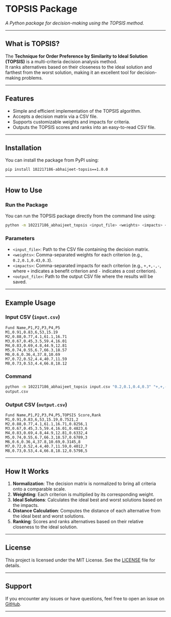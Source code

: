 # **TOPSIS Package**  
_A Python package for decision-making using the TOPSIS method._  

---

## **What is TOPSIS?**  
The **Technique for Order Preference by Similarity to Ideal Solution (TOPSIS)** is a multi-criteria decision analysis method.  
It ranks alternatives based on their closeness to the ideal solution and farthest from the worst solution, making it an excellent tool for decision-making problems.  

---

## **Features**  
- Simple and efficient implementation of the TOPSIS algorithm.  
- Accepts a decision matrix via a CSV file.  
- Supports customizable weights and impacts for criteria.  
- Outputs the TOPSIS scores and ranks into an easy-to-read CSV file.  

---

## **Installation**  
You can install the package from PyPI using:  

```bash
pip install 102217186-abhaijeet-topsis==1.0.0
```

---

## **How to Use**  

### **Run the Package**  

You can run the TOPSIS package directly from the command line using:  

```bash
python -m 102217186_abhaijeet_topsis <input_file> <weights> <impacts> <output_file>
```

### **Parameters**  
- `<input_file>`: Path to the CSV file containing the decision matrix.  
- `<weights>`: Comma-separated weights for each criterion (e.g., `0.2,0.1,0.43,0.3`).  
- `<impacts>`: Comma-separated impacts for each criterion (e.g., `+,+,-,-`, where `+` indicates a benefit criterion and `-` indicates a cost criterion).  
- `<output_file>`: Path to the output CSV file where the results will be saved.  

---

## **Example Usage**  

### Input CSV (`input.csv`)  
```csv
Fund Name,P1,P2,P3,P4,P5
M1,0.91,0.83,6,53,15.19
M2,0.88,0.77,4.1,61.1,16.71
M3,0.67,0.45,3.5,59.4,16.01
M4,0.83,0.69,4.8,44.9,12.81
M5,0.74,0.55,6.7,66.3,18.57
M6,0.6,0.36,4,37.8,10.69
M7,0.72,0.52,4.4,40.7,11.59
M8,0.73,0.53,4.4,66.8,18.12

```  

### Command  
```bash
python -m 102217186_abhaijeet_topsis input.csv "0.2,0.1,0.4,0.3" "+,+,-,+"
output.csv
```

### Output CSV (`output.csv`)  
```csv
Fund Name,P1,P2,P3,P4,P5,TOPSIS Score,Rank
M1,0.91,0.83,6,53,15.19,0.7521,2
M2,0.88,0.77,4.1,61.1,16.71,0.8256,1
M3,0.67,0.45,3.5,59.4,16.01,0.4823,6
M4,0.83,0.69,4.8,44.9,12.81,0.6332,4
M5,0.74,0.55,6.7,66.3,18.57,0.6789,3
M6,0.6,0.36,4,37.8,10.69,0.3145,8
M7,0.72,0.52,4.4,40.7,11.59,0.4012,7
M8,0.73,0.53,4.4,66.8,18.12,0.5798,5

```  

---

## **How It Works**  
1. **Normalization**: The decision matrix is normalized to bring all criteria onto a comparable scale.  
2. **Weighting**: Each criterion is multiplied by its corresponding weight.  
3. **Ideal Solutions**: Calculates the ideal best and worst solutions based on the impacts.  
4. **Distance Calculation**: Computes the distance of each alternative from the ideal best and worst solutions.  
5. **Ranking**: Scores and ranks alternatives based on their relative closeness to the ideal solution.  

---

## **License**  
This project is licensed under the MIT License. See the [LICENSE](LICENSE) file for details.  

---

## **Support**  
If you encounter any issues or have questions, feel free to open an issue on [GitHub](https://github.com/yourusername/102217186-abhaijeet-topsis).  

---